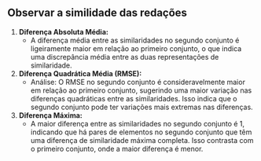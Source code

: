 ## Observar a similidade das redações

1. **Diferença Absoluta Média:**
   * A diferença média entre as similaridades no segundo conjunto é ligeiramente maior em relação ao primeiro conjunto, o que indica uma discrepância média entre as duas representações de similaridade.
2. **Diferença Quadrática Média (RMSE):**
   * Análise: O RMSE no segundo conjunto é consideravelmente maior em relação ao primeiro conjunto, sugerindo uma maior variação nas diferenças quadráticas entre as similaridades. Isso indica que o segundo conjunto pode ter variações mais extremas nas diferenças.
3. **Diferença Máxima:**
   * A maior diferença entre as similaridades no segundo conjunto é 1, indicando que há pares de elementos no segundo conjunto que têm uma diferença de similaridade máxima completa. Isso contrasta com o primeiro conjunto, onde a maior diferença é menor.
